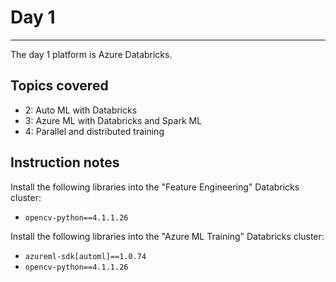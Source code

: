# Day 1 
---

The day 1 platform is Azure Databricks.

Topics covered
---
* 2: Auto ML with Databricks
* 3: Azure ML with Databricks and Spark ML
* 4: Parallel and distributed training​

Instruction notes
---

Install the following libraries into the "Feature Engineering" Databricks cluster:

- `opencv-python==4.1.1.26`

Install the following libraries into the "Azure ML Training" Databricks cluster:

- `azureml-sdk[automl]==1.0.74`
- `opencv-python==4.1.1.26`

